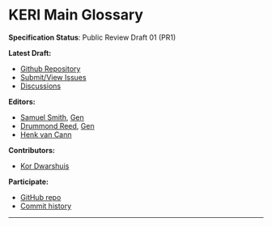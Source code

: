KERI Main Glossary 
==================

**Specification Status**: Public Review Draft 01 (PR1)

**Latest Draft:**

* [Github Repository](https://github.com/weboftrust/kerisuite-glossary)
* [Submit/View Issues](https://github.com/weboftrust/kerisuite-glossary/issues)
* [Discussions](https://github.com/weboftrust/kerisuite-glossary/discussions)

**Editors:**
- [Samuel Smith](https://github.com/SmithSamuelM), [Gen](https://www.prosapien.com)
- [Drummond Reed](https://github.com/talltree), [Gen](https://www.gendigital.com)
- [Henk van Cann](https://github.com/henkvancann)

**Contributors:**
- [Kor Dwarshuis](https://github.com/kordwarshuis/)


**Participate:**

- [GitHub repo](https://github.com/weboftrust/kerisuite-glossary)
- [Commit history](https://github.com/weboftrust/kerisuite-glossary/commits/main)

------------------------------------
